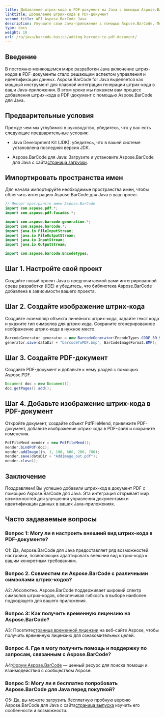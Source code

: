 ```yaml
---
title: Добавление штрих-кода в PDF-документ на Java с помощью Aspose.BarCode
linktitle: Добавление штрих-кода в PDF-документ
second_title: API Aspose.BarCode Java
description: Улучшите свои Java-приложения с помощью Aspose.BarCode. Пошаговое руководство по добавлению штрих-кодов в PDF-документы.
type: docs
weight: 10
url: /ru/java/barcode-basics/adding-barcode-to-pdf-document/
---
```

## Введение

В постоянно меняющемся мире разработки Java включение штрих-кодов в PDF-документы стало решающим аспектом управления и идентификации данных. Aspose.BarCode for Java выделяется как мощный инструмент для плавной интеграции генерации штрих-кода в ваши Java-приложения. В этом уроке мы покажем вам процесс добавления штрих-кода в PDF-документ с помощью Aspose.BarCode для Java.

## Предварительные условия

Прежде чем мы углубимся в руководство, убедитесь, что у вас есть следующие предварительные условия:

- Java Development Kit (JDK): убедитесь, что в вашей системе установлена последняя версия JDK.

-  Aspose.BarCode для Java: Загрузите и установите Aspose.BarCode для Java с сайта[страница загрузки](https://releases.aspose.com/barcode/java/).

## Импортировать пространства имен

Для начала импортируйте необходимые пространства имен, чтобы облегчить интеграцию Aspose.BarCode для Java в ваш проект.

```java
// Импорт пространств имен Aspose.BarCode
import com.aspose.pdf.*;
import com.aspose.pdf.facades.*;

import com.aspose.barcode.generation.*;
import com.aspose.barcode.*;
import java.io.FileInputStream;
import java.io.FileOutputStream;
import java.io.InputStream;
import java.io.OutputStream;

import com.aspose.barcode.EncodeTypes;
```

## Шаг 1. Настройте свой проект

Создайте новый проект Java в предпочитаемой вами интегрированной среде разработки (IDE) и убедитесь, что библиотека Aspose.BarCode добавлена в зависимости вашего проекта.

## Шаг 2. Создайте изображение штрих-кода

Создайте экземпляр объекта линейного штрих-кода, задайте текст кода и укажите тип символов для штрих-кода. Сохраните сгенерированное изображение штрих-кода в нужное место.

```java
BarcodeGenerator generator = new BarcodeGenerator(EncodeTypes.CODE_39_STANDARD, "1234567");
generator.save(dataDir + "barcodeToPDF.bmp", BarCodeImageFormat.BMP);
```

## Шаг 3. Создайте PDF-документ

Создайте PDF-документ и добавьте к нему раздел с помощью Aspose.PDF.

```java
Document doc = new Document();
doc.getPages().add();
```

## Шаг 4. Добавьте изображение штрих-кода в PDF-документ

Откройте документ, создайте объект PdfFileMend, привяжите PDF-документ, добавьте изображение штрих-кода в PDF-файл и сохраните изменения.

```java
PdfFileMend mender = new PdfFileMend();
mender.bindPdf(doc);
mender.addImage(in, 1, 100, 600, 200, 700);
mender.save(dataDir + "AddImage_out.pdf");
mender.close();
```

## Заключение

Поздравляем! Вы успешно добавили штрих-код в документ PDF с помощью Aspose.BarCode для Java. Эта интеграция открывает мир возможностей для улучшения управления документами и идентификации данных в ваших Java-приложениях.

## Часто задаваемые вопросы

### Вопрос 1: Могу ли я настроить внешний вид штрих-кода в PDF-документе?

О1: Да, Aspose.BarCode для Java предоставляет ряд возможностей настройки, позволяющих адаптировать внешний вид штрих-кода к вашим конкретным требованиям.

### Вопрос 2. Совместим ли Aspose.BarCode с различными символами штрих-кодов?

А2: Абсолютно. Aspose.BarCode поддерживает широкий спектр символов штрих-кодов, обеспечивая гибкость в выборе наиболее подходящего для вашего приложения.

### Вопрос 3: Как получить временную лицензию на Aspose.BarCode?

 A3: Посетите[страница временной лицензии](https://purchase.aspose.com/temporary-license/) на веб-сайте Aspose, чтобы получить временную лицензию для ознакомительных целей.

### Вопрос 4. Где я могу получить помощь и поддержку по запросам, связанным с Aspose.BarCode?

 А4:[Форум Aspose.BarCode](https://forum.aspose.com/c/barcode/13) — ценный ресурс для поиска помощи и взаимодействия с сообществом Aspose.

### Вопрос 5: Могу ли я бесплатно попробовать Aspose.BarCode для Java перед покупкой?

 О5: Да, вы можете загрузить бесплатную пробную версию Aspose.BarCode для Java с сайта[страница выпуска](https://releases.aspose.com/) изучить его особенности и возможности.